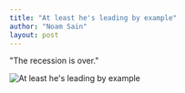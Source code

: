 ```yaml
---
title: "At least he's leading by example"
author: "Noam Sain"
layout: post
---
```


"The recession is over."

![At least he's leading by example](https://3.bp.blogspot.com/_8aN4krk1nsk/TG_CeEvFpSI/AAAAAAAAAco/ZhYo1O-kh0A/s1600/20100318.jpg "At least he's leading by example")
